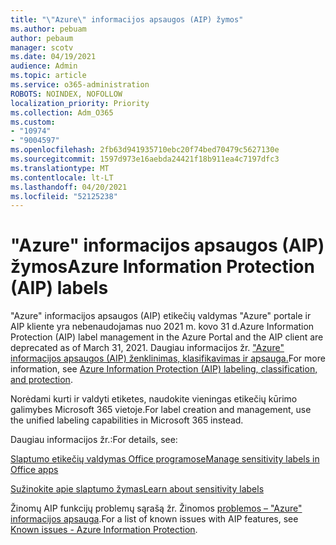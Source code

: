 ```yaml
---
title: "\"Azure\" informacijos apsaugos (AIP) žymos"
ms.author: pebuam
author: pebaum
manager: scotv
ms.date: 04/19/2021
audience: Admin
ms.topic: article
ms.service: o365-administration
ROBOTS: NOINDEX, NOFOLLOW
localization_priority: Priority
ms.collection: Adm_O365
ms.custom:
- "10974"
- "9004597"
ms.openlocfilehash: 2fb63d941935710ebc20f74bed70479c5627130e
ms.sourcegitcommit: 1597d973e16aebda24421f18b911ea4c7197dfc3
ms.translationtype: MT
ms.contentlocale: lt-LT
ms.lasthandoff: 04/20/2021
ms.locfileid: "52125238"
---
```

# <a name="azure-information-protection-aip-labels"></a><span data-ttu-id="42557-102">"Azure" informacijos apsaugos (AIP) žymos</span><span class="sxs-lookup"><span data-stu-id="42557-102">Azure Information Protection (AIP) labels</span></span>

<span data-ttu-id="42557-103">"Azure" informacijos apsaugos (AIP) etikečių valdymas "Azure" portale ir AIP kliente yra nebenaudojamas nuo 2021 m. kovo 31 d.</span><span class="sxs-lookup"><span data-stu-id="42557-103">Azure Information Protection (AIP) label management in the Azure Portal and the AIP client are deprecated as of March 31, 2021.</span></span> <span data-ttu-id="42557-104">Daugiau informacijos žr. ["Azure" informacijos apsaugos (AIP) ženklinimas, klasifikavimas ir apsauga.](https://docs.microsoft.com/azure/information-protection/aip-classification-and-protection)</span><span class="sxs-lookup"><span data-stu-id="42557-104">For more information, see [Azure Information Protection (AIP) labeling, classification, and protection](https://docs.microsoft.com/azure/information-protection/aip-classification-and-protection).</span></span>

<span data-ttu-id="42557-105">Norėdami kurti ir valdyti etiketes, naudokite vieningas etikečių kūrimo galimybes Microsoft 365 vietoje.</span><span class="sxs-lookup"><span data-stu-id="42557-105">For label creation and management, use the unified labeling capabilities in Microsoft 365 instead.</span></span> 

<span data-ttu-id="42557-106">Daugiau informacijos žr.:</span><span class="sxs-lookup"><span data-stu-id="42557-106">For details, see:</span></span>

[<span data-ttu-id="42557-107">Slaptumo etikečių valdymas Office programose</span><span class="sxs-lookup"><span data-stu-id="42557-107">Manage sensitivity labels in Office apps</span></span>](https://docs.microsoft.com/microsoft-365/compliance/sensitivity-labels-office-apps)

[<span data-ttu-id="42557-108">Sužinokite apie slaptumo žymas</span><span class="sxs-lookup"><span data-stu-id="42557-108">Learn about sensitivity labels</span></span>](https://docs.microsoft.com/microsoft-365/compliance/sensitivity-labels)

<span data-ttu-id="42557-109">Žinomų AIP funkcijų problemų sąrašą žr. Žinomos [problemos – "Azure" informacijos apsauga](https://docs.microsoft.com/azure/information-protection/known-issues).</span><span class="sxs-lookup"><span data-stu-id="42557-109">For a list of known issues with AIP features, see [Known issues - Azure Information Protection](https://docs.microsoft.com/azure/information-protection/known-issues).</span></span>
